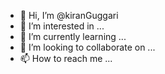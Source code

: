 - 👋 Hi, I’m @kiranGuggari
- 👀 I’m interested in ...
- 🌱 I’m currently learning ...
- 💞️ I’m looking to collaborate on ...
- 📫 How to reach me ...

<!---
kiranGuggari/kiranGuggari is a ✨ special ✨ repository because its `README.md` (this file) appears on your GitHub profile.
You can click the Preview link to take a look at your changes.
--->
